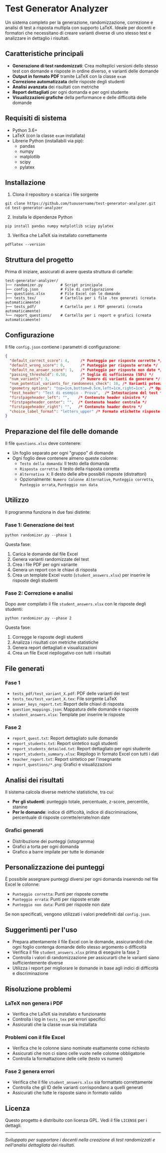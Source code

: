 # Test Generator Analyzer

Un sistema completo per la generazione, randomizzazione, correzione e analisi di test a risposta multipla con supporto LaTeX. Ideale per docenti e formatori che necessitano di creare varianti diverse di uno stesso test e analizzare in dettaglio i risultati.

## Caratteristiche principali

- **Generazione di test randomizzati**: Crea molteplici versioni dello stesso test con domande e risposte in ordine diverso, e varianti delle domande
- **Output in formato PDF** tramite LaTeX con la classe `exam`
- **Correzione automatizzata** delle risposte degli studenti
- **Analisi avanzata** dei risultati con metriche
- **Report dettagliati** per ogni domanda e per ogni studente
- **Visualizzazioni grafiche** della performance e delle difficoltà delle domande

## Requisiti di sistema

- Python 3.6+
- LaTeX (con la classe `exam` installata)
- Librerie Python (installabili via pip):
  - pandas
  - numpy
  - matplotlib
  - scipy
  - pylatex

## Installazione

1. Clona il repository o scarica i file sorgente
```
git clone https://github.com/tuousername/test-generator-analyzer.git
cd test-generator-analyzer
```

2. Installa le dipendenze Python
```
pip install pandas numpy matplotlib scipy pylatex
```

3. Verifica che LaTeX sia installato correttamente
```
pdflatex --version
```

## Struttura del progetto

Prima di iniziare, assicurati di avere questa struttura di cartelle:

```
test-generator-analyzer/
├── randomizer.py        # Script principale
├── config.json          # File di configurazione
├── questions.xlsx       # File Excel con le domande
├── tests_tex/           # Cartella per i file .tex generati (creata automaticamente)
├── tests_pdf/           # Cartella per i PDF generati (creata automaticamente)
└── report_questions/    # Cartella per i report e grafici (creata automaticamente)
```

## Configurazione

Il file `config.json` contiene i parametri di configurazione:

```json
{
  "default_correct_score": 4,     /* Punteggio per risposte corrette */
  "default_wrong_score": 0,       /* Punteggio per risposte errate */
  "default_no_answer_score": 1,   /* Punteggio per risposte non date */
  "passing_threshold": 0.58,      /* Soglia di sufficienza (58%) */
  "num_variants": 3,              /* Numero di varianti da generare */
  "num_potential_variants_for_randomness_check": 10, /* Varianti potenziali da valutare */
  "geometry_options": "top=1cm,bottom=0.5cm,left=1cm,right=1cm", /* Opzioni LaTeX */
  "test_header": "Test di esempio - Prova",  /* Intestazione del test */
  "firstpageheader_left": "",    /* Contenuto header sinistro */
  "firstpageheader_center": "",  /* Contenuto header centrale */
  "firstpageheader_right": "",   /* Contenuto header destro */
  "choice_label_format": "letters_upper" /* Formato etichette risposte (A, B, C...) */
}
```

## Preparazione del file delle domande

Il file `questions.xlsx` deve contenere:

- Un foglio separato per ogni "gruppo" di domande
- Ogni foglio deve contenere almeno queste colonne:
  - `Testo della domanda`: Il testo della domanda
  - `Risposta corretta`: Il testo della risposta corretta
  - `Alternativa X`: Il desto delle altre possibili risposte (distrattori)
  - Opzionalmente: `Numero Colonne Alternative`, `Punteggio corretta`, `Punteggio errata`, `Punteggio non data`

## Utilizzo

Il programma funziona in due fasi distinte:

### Fase 1: Generazione dei test

```
python randomizer.py --phase 1
```

Questa fase:
1. Carica le domande dal file Excel
2. Genera varianti randomizzate del test
3. Crea i file PDF per ogni variante
4. Genera un report con le chiavi di risposta
5. Crea un template Excel vuoto (`student_answers.xlsx`) per inserire le risposte degli studenti

### Fase 2: Correzione e analisi

Dopo aver compilato il file `student_answers.xlsx` con le risposte degli studenti:

```
python randomizer.py --phase 2
```

Questa fase:
1. Corregge le risposte degli studenti
2. Analizza i risultati con metriche statistiche
3. Genera report dettagliati e visualizzazioni
4. Crea un file Excel riepilogativo con tutti i risultati

## File generati

### Fase 1
- `tests_pdf/test_variant_X.pdf`: PDF delle varianti dei test
- `tests_tex/test_variant_X.tex`: File sorgente LaTeX
- `answer_keys_report.txt`: Report delle chiavi di risposta
- `question_mappings.json`: Mappatura delle domande e risposte
- `student_answers.xlsx`: Template per inserire le risposte

### Fase 2
- `report_quest.txt`: Report dettagliato sulle domande
- `report_students.txt`: Report sintetico sugli studenti
- `report_students_detailed.txt`: Report dettagliato per ogni studente
- `report_students_summary.xlsx`: Riepilogo in formato Excel con tutti i dati
- `teacher_report.txt`: Report sintetico per l'insegnante
- `report_questions/*.png`: Grafici e visualizzazioni

## Analisi dei risultati

Il sistema calcola diverse metriche statistiche, tra cui:

- **Per gli studenti**: punteggio totale, percentuale, z-score, percentile, stanine
- **Per le domande**: indice di difficoltà, indice di discriminazione, percentuale di risposte corrette/errate/non date

### Grafici generati

- Distribuzione dei punteggi (istogramma)
- Grafici a torta per ogni domanda
- Grafico a barre impilate per tutte le domande

## Personalizzazione dei punteggi

È possibile assegnare punteggi diversi per ogni domanda inserendo nel file Excel le colonne:
- `Punteggio corretta`: Punti per risposte corrette
- `Punteggio errata`: Punti per risposte errate
- `Punteggio non data`: Punti per risposte non date

Se non specificati, vengono utilizzati i valori predefiniti dal `config.json`.

## Suggerimenti per l'uso

- Prepara attentamente il file Excel con le domande, assicurandoti che ogni foglio contenga domande dello stesso argomento o difficoltà
- Verifica il file `student_answers.xlsx` prima di eseguire la fase 2
- Controlla i valori di randomizzazione per assicurarti che le varianti siano sufficientemente diverse
- Utilizza i report per migliorare le domande in base agli indici di difficoltà e discriminazione

## Risoluzione problemi

### LaTeX non genera i PDF
- Verifica che LaTeX sia installato e funzionante
- Controlla i log in `tests_tex` per errori specifici
- Assicurati che la classe `exam` sia installata

### Problemi con il file Excel
- Verifica che le colonne siano nominate esattamente come richiesto
- Assicurati che non ci siano celle vuote nelle colonne obbligatorie
- Controlla la formattazione delle celle (testo vs numeri)

### Fase 2 genera errori
- Verifica che il file `student_answers.xlsx` sia formattato correttamente
- Controlla che gli ID delle varianti corrispondano a quelli generati
- Assicurati che tutte le risposte siano in formato valido

## Licenza

Questo progetto è distribuito con licenza GPL. Vedi il file `LICENSE` per i dettagli.

---

*Sviluppato per supportare i docenti nella creazione di test randomizzati e nell'analisi dettagliata dei risultati.*
